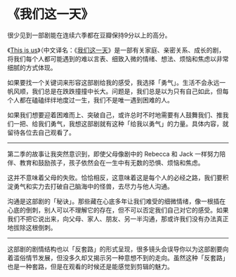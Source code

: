 #  《我们这一天》



很少见到一部剧能在连续六季都在豆瓣保持9分以上的高分。

《[This is us](https://www.imdb.com/title/tt5555260/?ref_=fn_al_tt_1)》（中文译名：《[我们这一天](https://www.douban.com/link2/?url=https%3A%2F%2Fmovie.douban.com%2Fsubject%2F26794215%2F&query=%E6%88%91%E4%BB%AC%E8%BF%99%E4%B8%80%E5%A4%A9&cat_id=1002&type=search&pos=1)》是一部有关家庭、亲密关系、成长的剧，将我们每个人都可能遇到的难以言表、细致入微的情绪、想法、烦恼和焦虑以非常细腻的方式体现。

如果要找一个关键词来形容这部剧给我的感受，我选择「勇气」。生活不会永远一帆风顺，我们总是在跌跌撞撞中长大。问题是，我们总是以为只有自己如此，但每个人都在磕磕绊绊地度过一生，我们不是唯一遇到困难的人。

如果我们想要迎着困难而上、突破自己，或许总时不时地需要有人鼓舞我们、推我们一把、给我们勇气，我想这部剧就有这种「给我以勇气」的力量。具体内容，就留待各位去自己观看了。

---

第二季的故事让我突然意识到，即使父母像剧中的 Rebecca 和 Jack 一样努力陪伴、教育和鼓励孩子，孩子依然会在一生中有无数的恐惧、烦恼和焦虑。

这并不意味着父母的失败。恰恰相反，这意味着这是每个人的必经之路，我们要积淀勇气和实力去打破自己脑海中的怪兽，去尽力与他人沟通。

沟通是这部剧的「秘诀」。那些藏在心底多年让我们难受的细微情绪，像一根插在心底的倒刺，别人可以不理解它的存在，但不可以否定我们自己对它的感受。如果我们不把它说出来，向父母、家人、朋友、另一半沟通，那或许我们没有办法真正地拔除这根倒刺。

---

这部剧的剧情结构也以「反套路」的形式呈现，很多镜头会误导你以为这部剧要向着滥俗情节发展，但没多久却又揭示另一种意想不到的走向。虽然这种「反套路」也是一种套路，但是在观看的时候还是能感觉到剪辑的魅力。